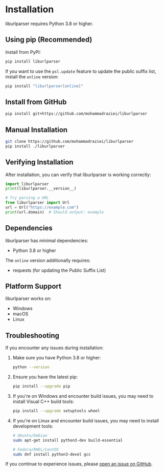 # Installation

liburlparser requires Python 3.8 or higher.

## Using pip (Recommended)

Install from PyPI:

```bash
pip install liburlparser
```

If you want to use the `psl.update` feature to update the public suffix list, install the `online` version:

```bash
pip install "liburlparser[online]"
```

## Install from GitHub

```bash
pip install git+https://github.com/mohammadraziei/liburlparser
```

## Manual Installation

```bash
git clone https://github.com/mohammadraziei/liburlparser
pip install ./liburlparser
```

## Verifying Installation

After installation, you can verify that liburlparser is working correctly:

```python
import liburlparser
print(liburlparser.__version__)

# Try parsing a URL
from liburlparser import Url
url = Url("https://example.com")
print(url.domain)  # Should output: example
```

## Dependencies

liburlparser has minimal dependencies:

- Python 3.8 or higher

The `online` version additionally requires:
- requests (for updating the Public Suffix List)

## Platform Support

liburlparser works on:

- Windows
- macOS
- Linux

## Troubleshooting

If you encounter any issues during installation:

1. Make sure you have Python 3.8 or higher:
   ```bash
   python --version
   ```

2. Ensure you have the latest pip:
   ```bash
   pip install --upgrade pip
   ```

3. If you're on Windows and encounter build issues, you may need to install Visual C++ build tools:
   ```bash
   pip install --upgrade setuptools wheel
   ```

4. If you're on Linux and encounter build issues, you may need to install development tools:
   ```bash
   # Ubuntu/Debian
   sudo apt-get install python3-dev build-essential
   
   # Fedora/RHEL/CentOS
   sudo dnf install python3-devel gcc
   ```

If you continue to experience issues, please [open an issue on GitHub](https://github.com/mohammadraziei/liburlparser/issues).